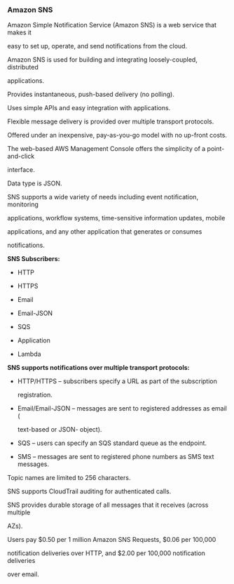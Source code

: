 ### Amazon SNS


Amazon Simple Notification Service (Amazon SNS) is a web service that makes it

easy to set up, operate, and send notifications from the cloud.


Amazon SNS is used for building and integrating loosely-coupled, distributed

applications.


Provides instantaneous, push-based delivery (no polling).


Uses simple APIs and easy integration with applications.


Flexible message delivery is provided over multiple transport protocols.


Offered under an inexpensive, pay-as-you-go model with no up-front costs.


The web-based AWS Management Console offers the simplicity of a point-and-click

interface.


Data type is JSON.


SNS supports a wide variety of needs including event notification, monitoring

applications, workflow systems, time-sensitive information updates, mobile

applications, and any other application that generates or consumes

notifications.


**SNS Subscribers:**


- HTTP

- HTTPS

- Email

- Email-JSON

- SQS

- Application

- Lambda


**SNS supports notifications over multiple transport protocols:**


- HTTP/HTTPS – subscribers specify a URL as part of the subscription

  registration.

- Email/Email-JSON – messages are sent to registered addresses as email (

  text-based or JSON- object).

- SQS – users can specify an SQS standard queue as the endpoint.

- SMS – messages are sent to registered phone numbers as SMS text messages.


Topic names are limited to 256 characters.


SNS supports CloudTrail auditing for authenticated calls.


SNS provides durable storage of all messages that it receives (across multiple

AZs).


Users pay $0.50 per 1 million Amazon SNS Requests, $0.06 per 100,000

notification deliveries over HTTP, and $2.00 per 100,000 notification deliveries

over email.

